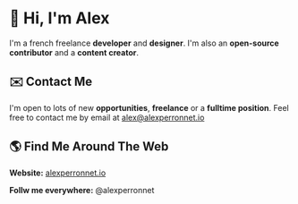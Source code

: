 # 👋 Hi, I'm Alex

I'm a french freelance **developer** and **designer**. I'm also an **open-source contributor** and a **content creator**.

## ✉️ Contact Me

I'm open to lots of new **opportunities**, **freelance** or a **fulltime position**. Feel free to contact me by email at alex@alexperronnet.io

## 🌎 Find Me Around The Web

**Website:** <a href="https://alexperronnet.io" tareget="_blank">alexperronnet.io</a>

**Follw me everywhere:** @alexperronnet
